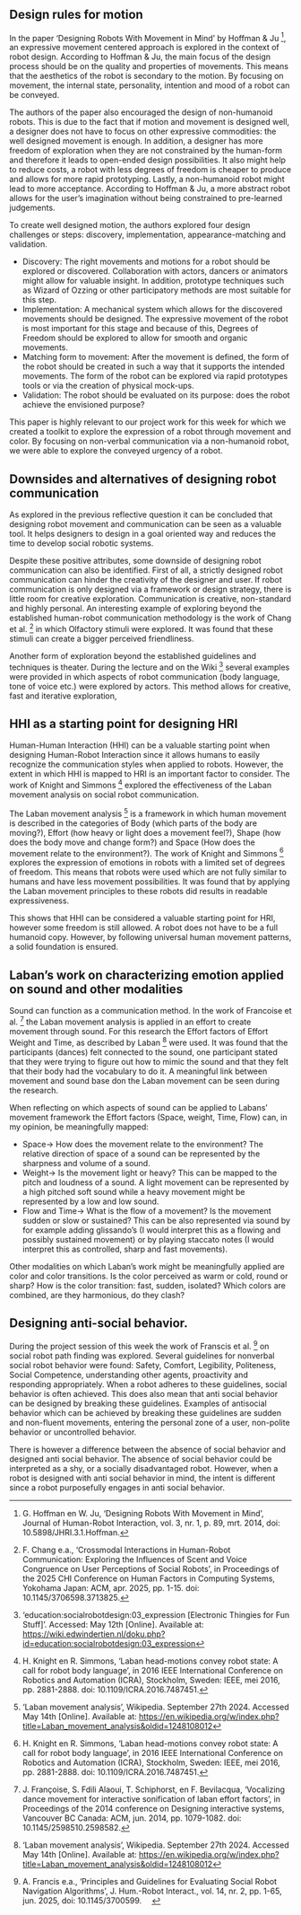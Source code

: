 ## Design rules for motion
In the paper ‘Designing Robots With Movement in Mind’ by Hoffman & Ju [^1], an expressive movement centered approach is explored in the context of robot design. According to Hoffman & Ju, the main focus of the design process should be on the quality and properties of movements. This means that the aesthetics of the robot is secondary to the motion. By focusing on movement, the internal state, personality, intention and mood of a robot can be conveyed.

The authors of the paper also encouraged the design of non-humanoid robots. This is due to the fact that if motion and movement is designed well, a designer does not have to focus on other expressive commodities: the well designed movement is enough. In addition, a designer has more freedom of exploration when they are not constrained by the human-form and therefore it leads to open-ended design possibilities. It also might help to reduce costs, a robot with less degrees of freedom is cheaper to produce and allows for more rapid prototyping. Lastly, a non-humanoid robot might lead to more acceptance. According to Hoffman & Ju, a more abstract robot allows for the user’s imagination without being constrained to pre-learned judgements.  

To create well designed motion, the authors explored four design challenges or steps: discovery, implementation, appearance-matching and validation.

-	Discovery: The right movements and motions for a robot should be explored or discovered. Collaboration with actors, dancers or animators might allow for valuable insight. In addition, prototype techniques such as Wizard of Ozzing or other participatory methods are most suitable for this step.
-	 Implementation: A mechanical system which allows for the discovered movements should be designed. The expressive movement of the robot is most important for this stage and because of this, Degrees of Freedom should be explored to allow for smooth and organic movements.
-	Matching form to movement: After the movement is defined, the form of the robot should be created in such a way that it supports the intended movements. The form of the robot can be explored via rapid prototypes tools or via the creation of physical mock-ups.
-	Validation: The robot should be evaluated on its purpose: does the robot achieve the envisioned purpose? 

This paper is highly relevant to our project work for this week for which we created a toolkit to explore the expression of a robot through movement and color. By focusing on non-verbal communication via a non-humanoid robot, we were able to explore the conveyed urgency of a robot. 

[^1]: G. Hoffman en W. Ju, ‘Designing Robots With Movement in Mind’, Journal of Human-Robot Interaction, vol. 3, nr. 1, p. 89, mrt. 2014, doi: 10.5898/JHRI.3.1.Hoffman. 


## Downsides and alternatives of designing robot communication
As explored in the previous reflective question it can be concluded that designing robot movement and communication can be seen as a valuable tool. It helps designers to design in a goal oriented way and reduces the time to develop social robotic systems.

Despite these positive attributes, some downside of designing robot communication can also be identified. First of all, a strictly designed robot communication can hinder the creativity of the designer and user. If robot communication is only designed via a framework or design strategy, there is little room for creative exploration. Communication is creative, non-standard and highly personal. An interesting example of exploring beyond the established human-robot communication methodology is the work of Chang et al. [^2] in which Olfactory stimuli were explored. It was found that these stimuli can create a bigger perceived friendliness.

Another form of exploration beyond the established guidelines and techniques is theater. During the lecture and on the Wiki [^3] several examples were provided in which aspects of robot communication (body language, tone of voice etc.) were explored by actors. This method allows for creative, fast and iterative exploration,

[^2]: F. Chang e.a., ‘Crossmodal Interactions in Human-Robot Communication: Exploring the Influences of Scent and Voice Congruence on User Perceptions of Social Robots’, in Proceedings of the 2025 CHI Conference on Human Factors in Computing Systems, Yokohama Japan: ACM, apr. 2025, pp. 1-15. doi: 10.1145/3706598.3713825.
[^3]: ‘education:socialrobotdesign:03_expression [Electronic Thingies for Fun Stuff]’. Accessed: May 12th  [Online]. Available at: https://wiki.edwindertien.nl/doku.php?id=education:socialrobotdesign:03_expression


## HHI as a starting point for designing HRI
Human-Human Interaction (HHI) can be a valuable starting point when designing Human-Robot Interaction since it allows humans to easily recognize the communication styles when applied to robots. However, the extent in which HHI is mapped to HRI is an important factor to consider. The work of Knight and Simmons [^4] explored the effectiveness of the Laban movement analysis on social robot communication. 

The Laban movement analysis [^5] is a framework in which human movement is described in the categories of Body (which parts of the body are moving?), Effort (how heavy or light does a movement feel?), Shape (how does the body move and change form?) and Space (How does the movement relate to the environment?). The work of Knight and Simmons [^4] explores the expression of emotions in robots with a limited set of degrees of freedom. This means that robots were used which are not fully similar to humans and have less movement possibilities. It was found that by applying the Laban movement principles to these robots did results in readable expressiveness. 

This shows that HHI can be considered a valuable starting point for HRI, however some freedom is still allowed. A robot does not have to be a full humanoid copy. However, by following universal human movement patterns, a solid foundation is ensured. 

[^4]: H. Knight en R. Simmons, ‘Laban head-motions convey robot state: A call for robot body language’, in 2016 IEEE International Conference on Robotics and Automation (ICRA), Stockholm, Sweden: IEEE, mei 2016, pp. 2881-2888. doi: 10.1109/ICRA.2016.7487451.
[^5]: ‘Laban movement analysis’, Wikipedia. September 27th 2024. Accessed May 14th [Online]. Available at: https://en.wikipedia.org/w/index.php?title=Laban_movement_analysis&oldid=1248108012


## Laban’s work on characterizing emotion applied on sound and other modalities
Sound can function as a communication method. In the work of Francoise et al. [^6] the Laban movement analysis is applied in an effort to create movement through sound. For this research the Effort factors of Effort Weight and Time, as described by Laban [^5] were used. It was found that the participants (dances) felt connected to the sound, one participant stated that they were trying to figure out how to mimic the sound and that they felt that their body had the vocabulary to do it. A meaningful link between movement and sound base don the Laban movement can be seen during the research.

When reflecting on which aspects of sound can be applied to Labans’ movement framework the Effort factors (Space, weight, Time, Flow) can, in my opinion, be meaningfully mapped:

-	Space-> How does the movement relate to the environment? The relative direction of space of a sound can be represented by the sharpness and volume of a sound. 
-	Weight-> Is the movement light or heavy? This can be mapped to the pitch and loudness of a sound. A light movement can be represented by a high pitched soft sound while a heavy movement might be represented by a low and low sound.
-	Flow and Time-> What is the flow of a movement? Is the movement sudden or slow or sustained?  This can be also represented via sound by for example adding glissando’s (I would interpret this as a flowing and possibly sustained movement) or by playing staccato notes (I would interpret this as controlled, sharp and fast movements). 

Other modalities on which Laban’s work might be meaningfully applied are color and color transitions. Is the color perceived as warm or cold, round or sharp? How is the color transition: fast, sudden, isolated? Which colors are combined, are they harmonious, do they clash?
 [^6]: J. Françoise, S. Fdili Alaoui, T. Schiphorst, en F. Bevilacqua, ‘Vocalizing dance movement for interactive sonification of laban effort factors’, in Proceedings of the 2014 conference on Designing interactive systems, Vancouver BC Canada: ACM, jun. 2014, pp. 1079-1082. doi: 10.1145/2598510.2598582.

## Designing anti-social behavior. 
During the project session of this week the work of Franscis et al. [^7] on social robot path finding was explored. Several guidelines for nonverbal social robot behavior were found: Safety, Comfort, Legibility, Politeness, Social Competence, understanding other agents, proactivity and responding appropriately. When a robot adheres to these guidelines, social behavior is often achieved. This does also mean that anti social behavior can be designed by breaking these guidelines. Examples of antisocial behavior which can be achieved by breaking these guidelines are sudden and non-fluent movements, entering the personal zone of a user, non-polite behavior or uncontrolled behavior. 

There is however a difference between the absence of social behavior and designed anti social behavior. The absence of social behavior could be interpreted as a shy, or a socially disadvantaged robot. However, when a robot is designed with anti social behavior in mind, the intent is different since a robot purposefully engages in anti social behavior.

[^7]: A. Francis e.a., ‘Principles and Guidelines for Evaluating Social Robot Navigation Algorithms’, J. Hum.-Robot Interact., vol. 14, nr. 2, pp. 1-65, jun. 2025, doi: 10.1145/3700599.
 
